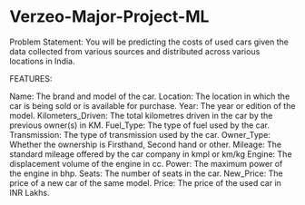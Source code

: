 # Verzeo-Major-Project-ML

Problem Statement: You will be predicting the costs of used cars given the data collected from various sources and distributed across various locations in India.

FEATURES:

Name: The brand and model of the car.
Location: The location in which the car is being sold or is available for purchase.
Year: The year or edition of the model.
Kilometers_Driven: The total kilometres driven in the car by the previous owner(s) in KM.
Fuel_Type: The type of fuel used by the car.
Transmission: The type of transmission used by the car.
Owner_Type: Whether the ownership is Firsthand, Second hand or other.
Mileage: The standard mileage offered by the car company in kmpl or km/kg
Engine: The displacement volume of the engine in cc.
Power: The maximum power of the engine in bhp.
Seats: The number of seats in the car.
New_Price: The price of a new car of the same model.
Price: The price of the used car in INR Lakhs.
